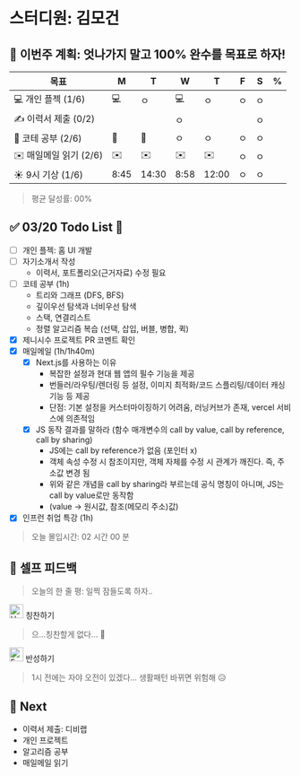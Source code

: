 # 스터디원: 김모건

## 🚀 이번주 계획: 엇나가지 말고 100% 완수를 목표로 하자!

| 목표                   | M    | T     | W    | T     | F   | S   | %   |
| ---------------------- | ---- | ----- | ---- | ----- | --- | --- | --- |
| 💻 개인 플젝 (1/6)     | 💻   | ㅇ    | 💻   | ㅇ    | ㅇ  | ㅇ  |     |
| ✍️ 이력서 제출 (0/2)   |      |       | ㅇ   |       |     | ㅇ  |     |
| 🔢 코테 공부 (2/6)     | 🔢   | 🔢    | ㅇ   | ㅇ    | ㅇ  | ㅇ  |     |
| ✉️ 매일메일 읽기 (2/6) | ✉️   | ✉️    | ✉️   | ✉️    | ㅇ  | ㅇ  |     |
| ☀️ 9시 기상 (1/6)      | 8:45 | 14:30 | 8:58 | 12:00 | ㅇ  | ㅇ  |     |

> 평균 달성률: 00%<br>

## ✅ 03/20 Todo List 🌸

- [ ] 개인 플젝: 홈 UI 개발
- [ ] 자기소개서 작성
  - 이력서, 포트폴리오(근거자료) 수정 필요
- [ ] 코테 공부 (1h)
  - 트리와 그래프 (DFS, BFS)
  - 깊이우선 탐색과 너비우선 탐색
  - 스택, 연결리스트
  - 정렬 알고리즘 복습 (선택, 삽입, 버블, 병합, 퀵)
- [x] 제니시수 프로젝트 PR 코멘트 확인
- [x] 매일메일 (1h/1h40m)
  - [x] Next.js를 사용하는 이유
    - 복잡한 설정과 현대 웹 앱의 필수 기능을 제공
    - 번들러/라우팅/렌더링 등 설정, 이미지 최적화/코드 스플리팅/데이터 캐싱 기능 등 제공
    - 단점: 기본 설정을 커스터마이징하기 어려움, 러닝커브가 존재, vercel 서비스에 의존적임
  - [x] JS 동작 결과를 말하라 (함수 매개변수의 call by value, call by reference, call by sharing)
    - JS에는 call by reference가 없음 (포인터 x)
    - 객체 속성 수정 시 참조이지만, 객체 자체를 수정 시 관계가 깨진다. 즉, 주소값 변경 됨
    - 위와 같은 개념을 call by sharing라 부르는데 공식 명칭이 아니며, JS는 call by value로만 동작함
    - (value -> 원시값, 참조(메모리 주소)값)
- [x] 인프런 취업 특강 (1h)

> 오늘 몰입시간: 02 시간 00 분<br>

## 🎉 셀프 피드백

> 오늘의 한 줄 평: 일찍 잠들도록 하자.. <br>

<img src="https://raw.githubusercontent.com/Tarikul-Islam-Anik/Animated-Fluent-Emojis/master/Emojis/Smilies/Hugging%20Face.png" alt="Hugging Face" width="25" height="25"> 칭찬하기 </img>

> 으...칭찬할게 없다... 🤣<br>

<img src="https://raw.githubusercontent.com/Tarikul-Islam-Anik/Animated-Fluent-Emojis/master/Emojis/Smilies/Face%20with%20Monocle.png" alt="Face with Monocle" width="25" height="25"> 반성하기</img>

> 1시 전에는 자야 오전이 있겠다... 생활패턴 바뀌면 위험해 😥 <br>

## 🌱 Next

- 이력서 제출: 디비랩
- 개인 프로젝트
- 알고리즘 공부
- 매일메일 읽기
